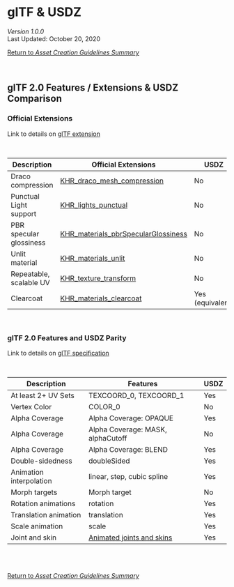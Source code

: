 # glTF & USDZ

*Version 1.0.0*\
Last Updated: October 20, 2020

[<ins>Return to <em>Asset Creation Guidelines Summary</em></ins>](/asset-creation-guidelines/RealtimeAssetCreationGuidelines.md)

<br>

## glTF 2.0 Features / Extensions & USDZ Comparison


### Official Extensions 
Link to details on [glTF extension](https://github.com/KhronosGroup/glTF/blob/master/extensions/README.md)

<br>

|Description|Official Extensions|USDZ|
|--- |--- |--- |
|Draco compression|[KHR_draco_mesh_compression](https://github.com/KhronosGroup/glTF/blob/master/extensions/2.0/Khronos/KHR_draco_mesh_compression/README.md)|No|
|Punctual Light support|[KHR_lights_punctual](https://github.com/KhronosGroup/glTF/blob/master/extensions/2.0/Khronos/KHR_lights_punctual/README.md)|No|
|PBR specular glossiness|[KHR_materials_pbrSpecularGlossiness](https://github.com/KhronosGroup/glTF/blob/master/extensions/2.0/Khronos/KHR_materials_pbrSpecularGlossiness/README.md)|No|
|Unlit material|[KHR_materials_unlit](https://github.com/KhronosGroup/glTF/blob/master/extensions/2.0/Khronos/KHR_materials_unlit/README.md)|No|
|Repeatable, scalable UV|[KHR_texture_transform](https://github.com/KhronosGroup/glTF/blob/master/extensions/2.0/Khronos/KHR_texture_transform/README.md)|No|
|Clearcoat|[KHR_materials_clearcoat](https://github.com/KhronosGroup/glTF/tree/master/extensions/2.0/Khronos/KHR_materials_clearcoat)|Yes (equivalent)|

<br>

### glTF 2.0 Features and USDZ Parity

Link to details on [glTF specification](https://github.com/KhronosGroup/glTF/tree/master/specification/2.0)

<br>

|Description|Features|USDZ|
|--- |--- |--- |
|At least 2+ UV Sets|TEXCOORD_0, TEXCOORD_1|Yes|
|Vertex Color|COLOR_0|No|
|Alpha Coverage|Alpha Coverage: OPAQUE|Yes|
|Alpha Coverage|Alpha Coverage: MASK, alphaCutoff|No|
|Alpha Coverage|Alpha Coverage: BLEND|Yes|
|Double-sidedness|doubleSided|Yes|
|Animation interpolation|linear, step, cubic spline|Yes|
|Morph targets|Morph target|No|
|Rotation animations|rotation|Yes|
|Translation animation|translation|Yes|
|Scale animation|scale|Yes|
|Joint and skin|[Animated joints and skins](https://github.com/KhronosGroup/glTF/pull/1747)|Yes|


<br><br>

[<ins>Return to <em>Asset Creation Guidelines Summary</em></ins>](/asset-creation-guidelines/RealtimeAssetCreationGuidelines.md)
